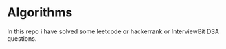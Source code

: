 # Algorithms
<p> In this repo i have solved some leetcode or hackerrank or InterviewBit DSA questions. </p>

